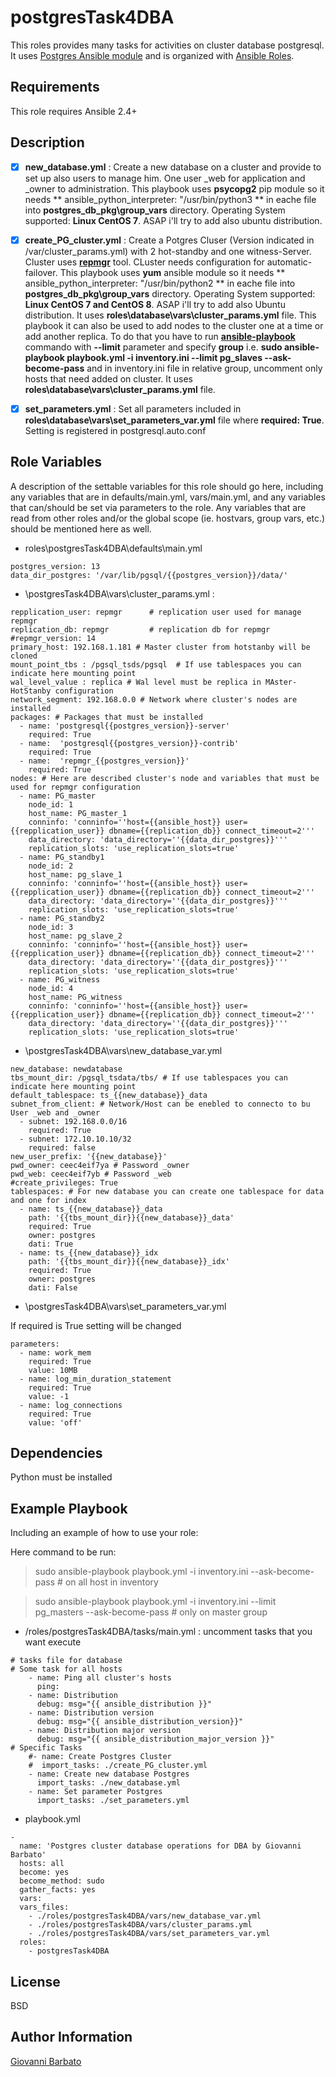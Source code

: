 postgresTask4DBA
=========

This roles provides many tasks for activities on cluster database postgresql. It uses [Postgres Ansible module](https://docs.ansible.com/ansible/2.8/modules/list_of_database_modules.html) and is organized with [Ansible Roles](https://docs.ansible.com/ansible/latest/user_guide/playbooks_reuse_roles.html).

Requirements
------------

This role requires Ansible 2.4+


Description
------------

* [x] **new_database.yml** : Create a new database on a cluster and provide to set up also users to manage him. One user <newdbname>_web for application and <newdbname>_owner to administration. This playbook uses **psycopg2** pip module so it needs ** ansible_python_interpreter: "/usr/bin/python3 ** in eache file into **postgres_db_pkg\group_vars** directory. Operating System supported: **Linux CentOS 7**. ASAP i'll try to add also ubuntu distribution.

* [x] **create_PG_cluster.yml** : Create a Potgres Cluser (Version indicated in /var/cluster_params.yml) with 2 hot-standby and one witness-Server. Cluster uses [**repmgr**](https://repmgr.org/) tool. CLuster needs configuration for automatic-failover. This playbook uses **yum** ansible module so it needs ** ansible_python_interpreter: "/usr/bin/python2 ** in eache file into **postgres_db_pkg\group_vars** directory. Operating System supported: **Linux CentOS 7 and CentOS 8**. ASAP i'll try to add also Ubuntu distribution. It uses **roles\database\vars\cluster_params.yml** file. This playbook it can also be used to add nodes to the cluster one at a time or add another replica. To do that you have to run [**ansible-playbook**](https://docs.ansible.com/ansible/latest/cli/ansible-playbook.html) commando with **--limit** parameter and specify **group** i.e. **sudo ansible-playbook playbook.yml -i inventory.ini --limit pg_slaves --ask-become-pass** and in inventory.ini file in relative group, uncomment only hosts that need added on cluster. It uses **roles\database\vars\cluster_params.yml** file.

* [x] **set_parameters.yml** : Set all parameters included in **roles\database\vars\set_parameters_var.yml** file where **required: True**. Setting is   registered in postgresql.auto.conf

Role Variables
--------------

A description of the settable variables for this role should go here, including any variables that are in defaults/main.yml, vars/main.yml, and any variables that can/should be set via parameters to the role. Any variables that are read from other roles and/or the global scope (ie. hostvars, group vars, etc.) should be mentioned here as well.

* roles\postgresTask4DBA\defaults\main.yml

```
postgres_version: 13
data_dir_postgres: '/var/lib/pgsql/{{postgres_version}}/data/'

```

* \postgresTask4DBA\vars\cluster_params.yml :

```
repplication_user: repmgr      # replication user used for manage repmgr
replication_db: repmgr         # replication db for repmgr
#repmgr_version: 14
primary_host: 192.168.1.181 # Master cluster from hotstanby will be cloned
mount_point_tbs : /pgsql_tsds/pgsql  # If use tablespaces you can indicate here mounting point
wal_level_value : replica # Wal level must be replica in MAster-HotStanby configuration
network_segment: 192.168.0.0 # Network where cluster's nodes are installed
packages: # Packages that must be installed
  - name: 'postgresql{{postgres_version}}-server'
    required: True
  - name:  'postgresql{{postgres_version}}-contrib'
    required: True
  - name:  'repmgr_{{postgres_version}}'
    required: True
nodes: # Here are described cluster's node and variables that must be used for repmgr configuration
  - name: PG_master
    node_id: 1
    host_name: PG_master_1
    conninfo: 'conninfo=''host={{ansible_host}} user={{repplication_user}} dbname={{replication_db}} connect_timeout=2'''
    data_directory: 'data_directory=''{{data_dir_postgres}}'''
    replication_slots: 'use_replication_slots=true'
  - name: PG_standby1
    node_id: 2
    host_name: pg_slave_1
    conninfo: 'conninfo=''host={{ansible_host}} user={{repplication_user}} dbname={{replication_db}} connect_timeout=2'''
    data_directory: 'data_directory=''{{data_dir_postgres}}'''
    replication_slots: 'use_replication_slots=true'
  - name: PG_standby2
    node_id: 3
    host_name: pg_slave_2
    conninfo: 'conninfo=''host={{ansible_host}} user={{repplication_user}} dbname={{replication_db}} connect_timeout=2'''
    data_directory: 'data_directory=''{{data_dir_postgres}}'''
    replication_slots: 'use_replication_slots=true'
  - name: PG_witness
    node_id: 4
    host_name: PG_witness
    conninfo: 'conninfo=''host={{ansible_host}} user={{repplication_user}} dbname={{replication_db}} connect_timeout=2'''
    data_directory: 'data_directory=''{{data_dir_postgres}}'''
    replication_slots: 'use_replication_slots=true'
```

* \postgresTask4DBA\vars\new_database_var.yml

```
new_database: newdatabase
tbs_mount_dir: /pgsql_tsdata/tbs/ # If use tablespaces you can indicate here mounting point
default_tablespace: ts_{{new_database}}_data
subnet_from_client: # Network/Host can be enebled to connecto to bu User _web and _owner
  - subnet: 192.168.0.0/16
    required: True
  - subnet: 172.10.10.10/32
    required: false
new_user_prefix: '{{new_database}}'
pwd_owner: ceec4eif7ya # Password _owner
pwd_web: ceec4eif7yb # Password _web
#create_privileges: True
tablespaces: # For new database you can create one tablespace for data and one for index
  - name: ts_{{new_database}}_data
    path: '{{tbs_mount_dir}}{{new_database}}_data'
    required: True
    owner: postgres
    dati: True
  - name: ts_{{new_database}}_idx
    path: '{{tbs_mount_dir}}{{new_database}}_idx'
    required: True
    owner: postgres
    dati: False

```

* \postgresTask4DBA\vars\set_parameters_var.yml

If required is True setting will be changed

```
parameters:
  - name: work_mem
    required: True
    value: 10MB
  - name: log_min_duration_statement
    required: True
    value: -1
  - name: log_connections
    required: True
    value: 'off'
```

Dependencies
------------

Python must be installed

Example Playbook
----------------

Including an example of how to use your role:

Here command to be run:

> sudo ansible-playbook playbook.yml -i inventory.ini --ask-become-pass # on all host in inventory

> sudo ansible-playbook playbook.yml -i inventory.ini --limit pg_masters --ask-become-pass # only on master group



* /roles/postgresTask4DBA/tasks/main.yml : uncomment tasks that you want execute

```
# tasks file for database
# Some task for all hosts
    - name: Ping all cluster's hosts
      ping:
    - name: Distribution
      debug: msg="{{ ansible_distribution }}"
    - name: Distribution version
      debug: msg="{{ ansible_distribution_version}}"
    - name: Distribution major version
      debug: msg="{{ ansible_distribution_major_version }}"
# Specific Tasks
    #- name: Create Postgres Cluster
    #  import_tasks: ./create_PG_cluster.yml
    - name: Create new database Postgres
      import_tasks: ./new_database.yml
    - name: Set parameter Postgres
      import_tasks: ./set_parameters.yml
```

* playbook.yml
```
-
  name: 'Postgres cluster database operations for DBA by Giovanni Barbato'
  hosts: all
  become: yes
  become_method: sudo
  gather_facts: yes
  vars:
  vars_files:
    - ./roles/postgresTask4DBA/vars/new_database_var.yml
    - ./roles/postgresTask4DBA/vars/cluster_params.yml
    - ./roles/postgresTask4DBA/vars/set_parameters_var.yml
  roles:
    - postgresTask4DBA
```

License
-------

BSD

Author Information
------------------

[Giovanni Barbato](https://github.com/GioBVVF)
